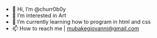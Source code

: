 - 👋 Hi, I’m @churr0b0y
- 👀 I’m interested in Art
- 🌱 I’m currently learning how to program in html and css
- 📫 How to reach me | mubakegiovanni@gmail.com
